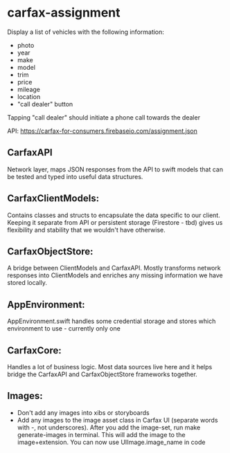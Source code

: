 # carfax-assignment

Display a list of vehicles with the following information:
- photo
- year
- make
- model
- trim
- price
- mileage
- location
- "call dealer" button

Tapping "call dealer" should initiate a phone call towards the dealer

API: https://carfax-for-consumers.firebaseio.com/assignment.json

## CarfaxAPI
Network layer, maps JSON responses from the API to swift models that can be tested and typed into useful data structures.
## CarfaxClientModels:
Contains classes and structs to encapsulate the data specific to our client. Keeping it separate from API or persistent storage (Firestore - tbd) gives us flexibility and stability that we wouldn't have otherwise.
## CarfaxObjectStore:
A bridge between ClientModels and CarfaxAPI. Mostly transforms network responses into ClientModels and enriches any missing information we have stored locally.
## AppEnvironment:
AppEnvironment.swift handles some credential storage and stores which environment to use - currently only one
## CarfaxCore:
Handles a lot of business logic. Most data sources live here and it helps bridge the CarfaxAPI and CarfaxObjectStore frameworks together.
## Images:
* Don't add any images into xibs or storyboards
* Add any images to the image asset class in Carfax UI (separate words with -, not underscores). After you add the image-set, run make generate-images in terminal. This will add the image to the image+extension. You can now use UIImage.image_name in code
